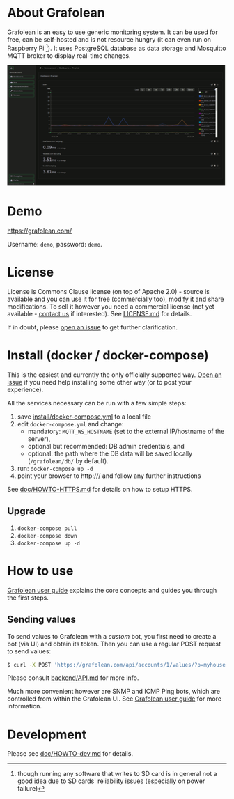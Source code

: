 # About Grafolean

Grafolean is an easy to use generic monitoring system. It can be used for free, can be self-hosted and is not resource hungry (it can even run on Raspberry Pi [^1]). It uses PostgreSQL database as data storage and Mosquitto MQTT broker to display real-time changes.

![screenshot](doc/screenshot-dark.png)

[^1]: though running any software that writes to SD card is in general not a good idea due to SD cards' reliability issues (especially on power failure)

# Demo

https://grafolean.com/

Username: `demo`, password: `demo`.

# License

License is Commons Clause license (on top of Apache 2.0) - source is available and you can use it for free (commercially too), modify it and
share modifications. To sell it however you need a commercial license (not yet available - [contact us](info@grafolean.com) if
interested). See [LICENSE.md](./LICENSE.md) for details.

If in doubt, please [open an issue](https://gitlab.com/grafolean/grafolean/issues) to get further clarification.

# Install (docker / docker-compose)

This is the easiest and currently the only officially supported way. [Open an issue](https://gitlab.com/grafolean/grafolean/issues) if you need help
installing some other way (or to post your experience).

All the services necessary can be run with a few simple steps:

1) save [install/docker-compose.yml](https://gitlab.com/grafolean/grafolean/raw/master/install/docker-compose.yml) to a local file
2) edit `docker-compose.yml` and change:
    - mandatory: `MQTT_WS_HOSTNAME` (set to the external IP/hostname of the server),
    - optional but recommended: DB admin credentials, and
    - optional: the path where the DB data will be saved locally (`/grafolean/db/` by default).
3) run: `docker-compose up -d`
4) point your browser to http://<IP or domain>/ and follow any further instructions

See [doc/HOWTO-HTTPS.md](doc/HOWTO-HTTPS.md) for details on how to setup HTTPS.

## Upgrade

1) `docker-compose pull`
2) `docker-compose down`
3) `docker-compose up -d`

# How to use

[Grafolean user guide](doc/user-guide.md) explains the core concepts and guides you through the first steps.

## Sending values

To send values to Grafolean with a *custom* bot, you first need to create a bot (via UI) and obtain its token. Then you can use a regular POST request to send values:

```bash
$ curl -X POST 'https://grafolean.com/api/accounts/1/values/?p=myhouse.livingroom.humidity&v=57.3&b=<BotAPIToken>'
```

Please consult [backend/API.md](https://gitlab.com/grafolean/grafolean/blob/master/backend/API.md) for more info.

Much more convenient however are SNMP and ICMP Ping bots, which are controlled from within the Grafolean UI. See [Grafolean user guide](doc/user-guide.md) for more information.

# Development

Please see [doc/HOWTO-dev.md](doc/HOWTO-dev.md) for details.

